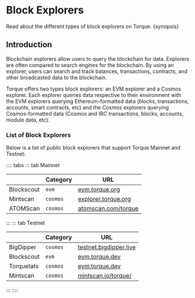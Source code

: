 <!--
order: 3
-->

# Block Explorers

Read about the different types of block explorers on Torque. {synopsis}

## Introduction

Blockchain explorers allow users to query the blockchain for data. Explorers are often compared to search engines for the blockchain. By using an explorer, users can search and track balances, transactions, contracts, and other broadcasted data to the blockchain.

Torque offers two types block explorers: an EVM explorer and a Cosmos explorer. Each explorer queries data respective to their environment with the EVM explorers querying Ethereum-formatted data (blocks, transactions, accounts, smart contracts, etc) and the Cosmos explorers querying Cosmos-formatted data (Cosmos and IBC transactions, blocks, accounts, module data, etc).

### List of Block Explorers

Below is a list of public block explorers that support Torque Mainnet and Testnet:

:::: tabs
::: tab Mainnet

|                      | Category | URL                    |
| -------------------- | -------- | ---------------------- |
| Blockscout  | `evm`    | [evm.torque.org](https://evm.torque.org/)                       |
| Mintscan   | `cosmos` | [explorer.torque.org](https://explorer.torque.org/) |
| ATOMScan   | `cosmos` | [atomscan.com/torque](https://atomscan.com/torque) |
:::
::: tab Testnet

|                      | Category | URL                    |
| -------------------- | -------- | ---------------------- |
| BigDipper  | `cosmos`    | [testnet.bigdipper.live](https://testnet.torque.bigdipper.live/)                       |
| Blockscout  | `evm`    | [evm.torque.dev](https://evm.torque.dev/)                       |
| Torquetats  | `cosmos`    | [evm.torque.dev](https://testnet.torquetats.io/)                       |
| Mintscan   | `cosmos` | [mintscan.io/torque/](https://www.mintscan.io/torque/) |
:::
::::
